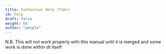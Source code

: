 ```yaml
---
title: Contextual Help (ToDo)
id: help
draft: false
weight: 60
author: "people"
---
```


N.B. This will not work properly with this manual until it is merged and some work is done within dt itself
